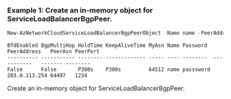 ### Example 1: Create an in-memory object for ServiceLoadBalancerBgpPeer.
```powershell
New-AzNetworkCloudServiceLoadBalancerBgpPeerObject -Name name -PeerAddress "203.0.113.254" -PeerAsn "64497" -BfdEnabled False -BgpMultiHop False -HoldTime "P300s" -KeepAliveTime "P300s" -MyAsn 64512 -Password passsword -PeerPort 1234
```

```output
BfdEnabled BgpMultiHop HoldTime KeepAliveTime MyAsn Name Password  PeerAddress   PeerAsn PeerPort
---------- ----------- -------- ------------- ----- ---- --------  -----------   ------- --------
False      False       P300s    P300s         64512 name passsword 203.0.113.254 64497   1234
```

Create an in-memory object for ServiceLoadBalancerBgpPeer.
